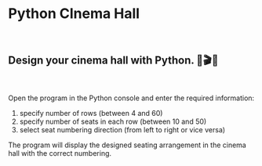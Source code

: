 # Python CInema Hall<br><br>
<h2>Design your cinema hall with Python. 🙂🎬🎦</h2><br>

Open the program in the Python console and enter the required information:
  1. specify number of rows (between 4 and 60)
  2. specify number of seats in each row (between 10 and 50)
  3. select seat numbering direction (from left to right or vice versa)

The program will display the designed seating arrangement in the cinema hall with the correct numbering.
